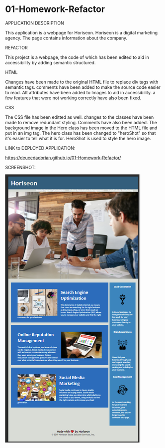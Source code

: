 # 01-Homework-Refactor

APPLICATION DESCRIPTION

This application is a webpage for Horiseon. Horiseon is a digital marketing agency. The page contains information about the company.

REFACTOR

This project is a webpage, the code of which has been edited to aid in accessibility by adding semantic structured.

HTML

Changes have been made to the original HTML file to replace div tags with semantic tags. comments have been added to make the source code easier to read. Alt attributes have been added to Images to aid in accessibility. a few features that were not working correctly have also been fixed.

CSS

The CSS file has been editted as well. changes to the classes have been made to remove redundant styling. Comments have also been added. The background image in the Hero class has been moved to the HTML file and put in an img tag. The hero class has been changed to "heroShot" so that it's easier to tell what it is for. HeroShot is used to style the hero image.

LINK to DEPLOYED APPLICATION:

https://deucedadorian.github.io/01-Homework-Refactor/

SCREENSHOT:

![A screenshot of the live application, which can be seen by going to the application GitHub URL above.](./assets/images/Screenshot_(4).png)